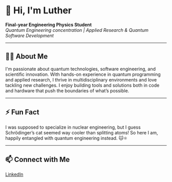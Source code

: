 # 👋 Hi, I'm Luther

**Final-year Engineering Physics Student**  
_Quantum Engineering concentration | Applied Research & Quantum Software Development_

---

## 🧑‍🚀 About Me

I'm passionate about quantum technologies, software engineering, and scientific innovation. With hands-on experience in quantum programming and applied research, I thrive in multidisciplinary environments and love tackling new challenges. 
I enjoy building tools and solutions both in code and hardware that push the boundaries of what’s possible.

---

## ⚡ Fun Fact

I was supposed to specialize in nuclear engineering, but I guess Schrödinger’s cat seemed way cooler than splitting atoms! So here I am, happily entangled with quantum engineering instead. 🐱⚛️

---


## 📫 Connect with Me
[LinkedIn](https://www.linkedin.com/in/luther-tendano-866214212)
